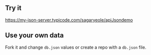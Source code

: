 ## Try it

https://my-json-server.typicode.com/sagaryeole/apiJsondemo

## Use your own data

Fork it and change `db.json` values or create a repo with a `db.json` file.
